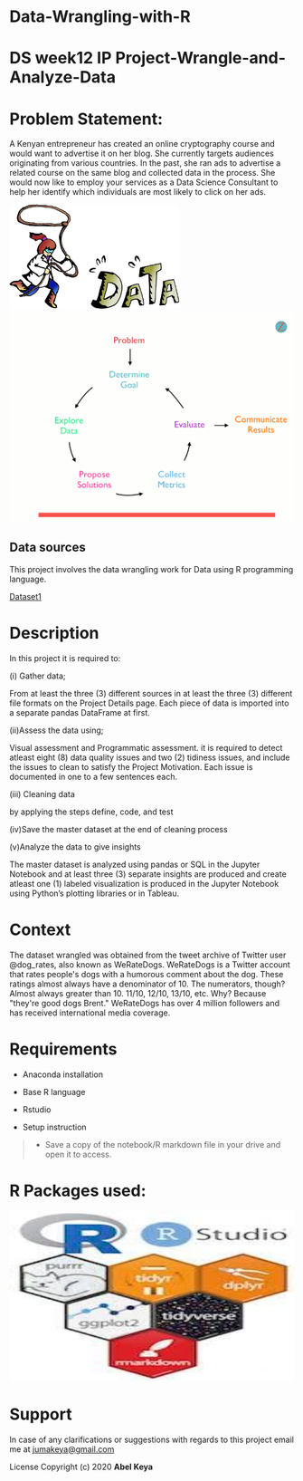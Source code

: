 # Data-Wrangling-with-R
# DS week12 IP Project-Wrangle-and-Analyze-Data

# Problem Statement:

A Kenyan entrepreneur has created an online cryptography course and would want to advertise it on her blog. She currently targets audiences originating from various countries. In the past, she ran ads to advertise a related course on the same blog and collected data in the process. She would now like to employ your services as a Data Science Consultant to help her identify which individuals are most likely to click on her ads. 

<img src="https://github.com/abel-keya/Project-Wrangle-and-Analyze-Data/blob/master/data_wrangler.png" width="300" width="550"><img src="https://github.com/abel-keya/Project-Wrangle-and-Analyze-Data/blob/master/pap.gif" width="550">


## Data sources

This project involves the data wrangling work for Data using R programming language.

    
[Dataset1](https://github.com/abel-keya/Data-Wrangling-with-R/blob/master/advertising.csv)





# Description

In this project it is required to:

(i) Gather data;

From at least the three (3) different sources in at least the three (3) different file formats on the Project Details page. Each piece of data is imported into a separate pandas DataFrame at first.

(ii)Assess the data using;

Visual assessment and Programmatic assessment. it is required to detect atleast eight (8) data quality issues and two (2) tidiness issues, and include the issues to clean to satisfy the Project Motivation. Each issue is documented in one to a few sentences each.

(iii) Cleaning data

by applying the steps define, code, and test

(iv)Save the master dataset at the end of cleaning process

(v)Analyze the data to give insights

The master dataset is analyzed using pandas or SQL in the Jupyter Notebook and at least three (3) separate insights are produced and create atleast one (1) labeled visualization is produced in the Jupyter Notebook using Python’s plotting libraries or in Tableau.

# Context

The dataset wrangled was obtained from the tweet archive of Twitter user @dog_rates, also known as WeRateDogs. WeRateDogs is a Twitter account that rates people's dogs with a humorous comment about the dog. These ratings almost always have a denominator of 10. The numerators, though? Almost always greater than 10. 11/10, 12/10, 13/10, etc. Why? Because "they're good dogs Brent." WeRateDogs has over 4 million followers and has received international media coverage.


# Requirements

* Anaconda installation
* Base R language
* Rstudio


* Setup instruction

> * Save a copy of the notebook/R markdown file in your drive and open it to access.

<p align="center">
   
   # R Packages used:
   
 <p align="center"> 
   
  <img   src="R packages.jpg" width="550" height="300"  alt="DS" title="Requirements" />
 
</p>

# Support
In case of any clarifications or suggestions with regards to this project email me at jumakeya@gmail.com

License
Copyright (c) 2020 **Abel Keya**
